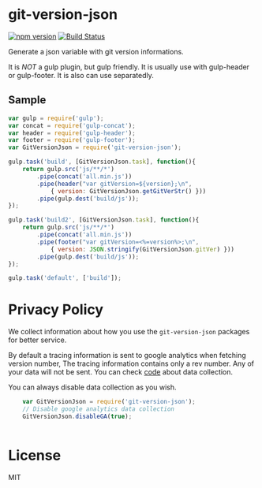 # git-version-json
[![npm version](https://badge.fury.io/js/git-version-json.svg)](http://badge.fury.io/js/git-version-json)
[![Build Status](https://travis-ci.org/Ursa-Major/git-version-json.svg?branch=master)](https://travis-ci.org/Ursa-Major/git-version-json)

Generate a json variable with git version informations.

It is *NOT* a gulp plugin, but gulp friendly.
It is usually use with gulp-header or gulp-footer.
It is also can use separatedly.

## Sample
```javascript
var gulp = require('gulp');
var concat = require('gulp-concat');
var header = require('gulp-header');
var footer = require('gulp-footer');
var GitVersionJson = require('git-version-json');

gulp.task('build', [GitVersionJson.task], function(){
    return gulp.src('js/**/*')
        .pipe(concat('all.min.js'))
        .pipe(header("var gitVersion=${version};\n",
            { version: GitVersionJson.getGitVerStr() }))
        .pipe(gulp.dest('build/js'));
});

gulp.task('build2', [GitVersionJson.task], function(){
    return gulp.src('js/**/*')
        .pipe(concat('all.min.js'))
        .pipe(footer("var gitVersion=<%=version%>;\n",
            { version: JSON.stringify(GitVersionJson.gitVer) }))
        .pipe(gulp.dest('build/js'));
});

gulp.task('default', ['build']);
```

# Privacy Policy
We collect information about how you use the `git-version-json` packages for better service.

By default a tracing information is sent to google analytics when fetching version number,
The tracing information contains only a rev number.
Any of your data will not be sent.
You can check [code](https://github.com/Ursa-Major/git-version-json/blob/master/ts/MarkGitVersion.ts#L49) about data collection.

You can always disable data collection as you wish.
```javascript
    var GitVersionJson = require('git-version-json');
    // Disable google analytics data collection
    GitVersionJson.disableGA(true);
    
```

# License
MIT